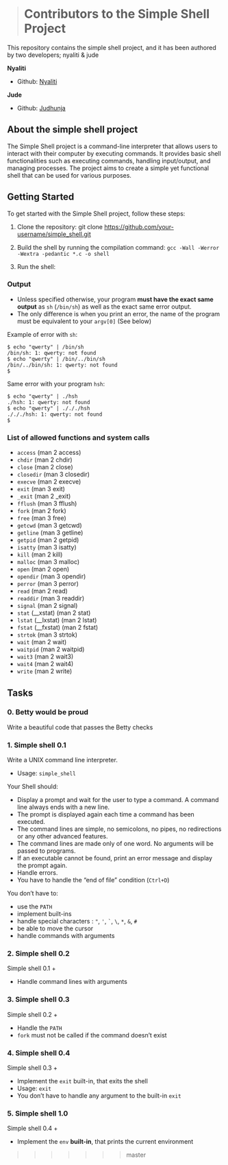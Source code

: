 > # Contributors to the Simple Shell Project

This repository contains the simple shell project, and it has been authored by two developers; nyaliti & jude

**Nyaliti**

- Github: [Nyaliti](https://github.com/nyaliti)









**Jude**

- Github: [Judhunja](https://github.com/Judhunja)






## About the simple shell project

The Simple Shell project is a command-line interpreter that allows users to interact with their computer by executing commands. It provides basic shell functionalities such as executing commands, handling input/output, and managing processes. The project aims to create a simple yet functional shell that can be used for various purposes.




## Getting Started

To get started with the Simple Shell project, follow these steps:

1. Clone the repository:
git clone https://github.com/your-username/simple_shell.git

2. Build the shell by running the compilation command:
``gcc -Wall -Werror -Wextra -pedantic *.c -o shell``

3. Run the shell:
### Output

-   Unless specified otherwise, your program **must have the exact same output** as `sh` (`/bin/sh`) as well as the exact same error output.
-   The only difference is when you print an error, the name of the program must be equivalent to your `argv[0]` (See below)

Example of error with `sh`:

```
$ echo "qwerty" | /bin/sh
/bin/sh: 1: qwerty: not found
$ echo "qwerty" | /bin/../bin/sh
/bin/../bin/sh: 1: qwerty: not found
$
```

Same error with your program `hsh`:
```
$ echo "qwerty" | ./hsh
./hsh: 1: qwerty: not found
$ echo "qwerty" | ./././hsh
./././hsh: 1: qwerty: not found
$
```
### List of allowed functions and system calls

-   `access` (man 2 access)
-   `chdir` (man 2 chdir)
-   `close` (man 2 close)
-   `closedir` (man 3 closedir)
-   `execve` (man 2 execve)
-   `exit` (man 3 exit)
-   `_exit` (man 2 _exit)
-   `fflush` (man 3 fflush)
-   `fork` (man 2 fork)
-   `free` (man 3 free)
-   `getcwd` (man 3 getcwd)
-   `getline` (man 3 getline)
-   `getpid` (man 2 getpid)
-   `isatty` (man 3 isatty)
-   `kill` (man 2 kill)
-   `malloc` (man 3 malloc)
-   `open` (man 2 open)
-   `opendir` (man 3 opendir)
-   `perror` (man 3 perror)
-   `read` (man 2 read)
-   `readdir` (man 3 readdir)
-   `signal` (man 2 signal)
-   `stat` (__xstat) (man 2 stat)
-   `lstat` (__lxstat) (man 2 lstat)
-   `fstat` (__fxstat) (man 2 fstat)
-   `strtok` (man 3 strtok)
-   `wait` (man 2 wait)
-   `waitpid` (man 2 waitpid)
-   `wait3` (man 2 wait3)
-   `wait4` (man 2 wait4)
-   `write` (man 2 write)

## Tasks

### 0. Betty would be proud
Write a beautiful code that passes the Betty checks

### 1. Simple shell 0.1
Write a UNIX command line interpreter.

-   Usage: `simple_shell`

Your Shell should:

-   Display a prompt and wait for the user to type a command. A command line always ends with a new line.
-   The prompt is displayed again each time a command has been executed.
-   The command lines are simple, no semicolons, no pipes, no redirections or any other advanced features.
-   The command lines are made only of one word. No arguments will be passed to programs.
-   If an executable cannot be found, print an error message and display the prompt again.
-   Handle errors.
-   You have to handle the “end of file” condition (`Ctrl+D`)

You don’t have to:

-   use the `PATH`
-   implement built-ins
-   handle special characters : `"`, `'`, `` ` ``, `\`, `*`, `&`, `#`
-   be able to move the cursor
-   handle commands with arguments

### 2. Simple shell 0.2
Simple shell 0.1 +
-   Handle command lines with arguments

### 3. Simple shell 0.3
Simple shell 0.2 +

-   Handle the `PATH`
-   `fork` must not be called if the command doesn’t exist

### 4. Simple shell 0.4
Simple shell 0.3 +

-   Implement the `exit` built-in, that exits the shell
-   Usage: `exit`
-   You don’t have to handle any argument to the built-in `exit`

### 5. Simple shell 1.0
Simple shell 0.4 +

-   Implement the `env` **built-in**, that prints the current environment
>>>>>>> master
